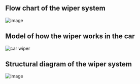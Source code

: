 ## Flow chart of the wiper system
![image](https://user-images.githubusercontent.com/101171908/168107058-51470c05-bab7-4210-b4de-310ee0586d42.png)
## Model of how the wiper works in the car
![car wiper](https://user-images.githubusercontent.com/101171908/168108063-7973958b-46cd-40f5-89a8-f6717c1fc232.gif)
## Structural diagram of the wiper system
![image](https://user-images.githubusercontent.com/101171908/168110541-5c537b1f-976f-443e-8716-b622fb7ea20f.png)
